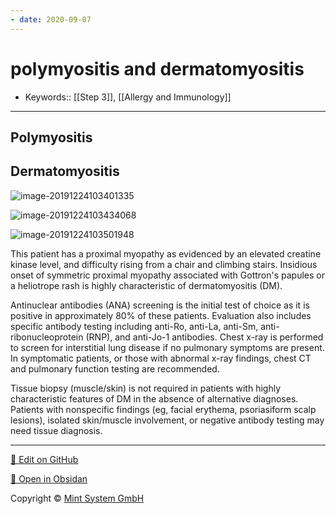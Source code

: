 ```yaml
---
- date: 2020-09-07
---
```


# polymyositis and dermatomyositis

- Keywords:: [[Step 3]], [[Allergy and Immunology]]
---

## Polymyositis

## Dermatomyositis

<!-- dermatomyositis sx, dx, management -->

![image-20191224103401335](https://photos.thisispiggy.com/file/wikiFiles/image-20191224103401335.png)

![image-20191224103434068](https://photos.thisispiggy.com/file/wikiFiles/image-20191224103434068.png)

![image-20191224103501948](https://photos.thisispiggy.com/file/wikiFiles/image-20191224103501948.png)

This patient has a proximal myopathy as evidenced by an elevated creatine  kinase level, and difficulty rising from a chair and climbing stairs.  Insidious onset of symmetric proximal myopathy associated with Gottron's papules or a heliotrope rash is highly characteristic of dermatomyositis (DM).

Antinuclear antibodies (ANA) screening is the initial test of choice as it is  positive in approximately 80% of these patients. Evaluation also  includes specific antibody testing including anti-Ro, anti-La, anti-Sm,  anti-ribonucleoprotein (RNP), and anti-Jo-1 antibodies. Chest x-ray is  performed to screen for interstitial lung disease if no pulmonary  symptoms are present. In symptomatic patients, or those with abnormal  x-ray findings, chest CT and pulmonary function testing are recommended.

Tissue biopsy (muscle/skin) is not required in patients with highly  characteristic features of DM in the absence of alternative diagnoses.  Patients with nonspecific findings (eg, facial erythema, psoriasiform  scalp lesions), isolated skin/muscle involvement, or negative antibody  testing may need tissue diagnosis.


<hr>

[📝 Edit on GitHub](https://github.com/Mint-System/Knowledge/blob/master/polymyositis%20and%20dermatomyositis.md)

[📂 Open in Obsidan](obsidian://open?vault=Knowledge%20Mint%20System&file=polymyositis%20and%20dermatomyositis.md ':target=_self')

<footer>Copyright © <a href="https://www.mint-system.ch/">Mint System GmbH</a></footer>